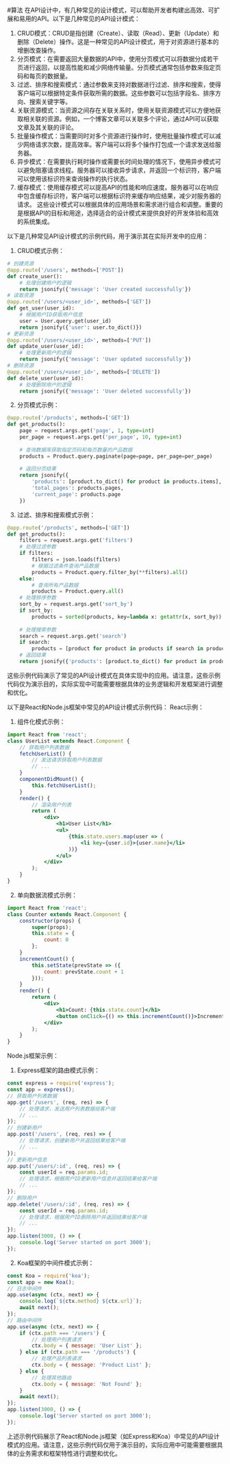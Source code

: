#算法
在API设计中，有几种常见的设计模式，可以帮助开发者构建出高效、可扩展和易用的API。以下是几种常见的API设计模式：
1. CRUD模式：CRUD是指创建（Create）、读取（Read）、更新（Update）和删除（Delete）操作。这是一种常见的API设计模式，用于对资源进行基本的增删改查操作。
2. 分页模式：在需要返回大量数据的API中，使用分页模式可以将数据分成若干页进行返回，以提高性能和减少网络传输量。分页模式通常包括参数来指定页码和每页的数据量。
3. 过滤、排序和搜索模式：通过参数来支持对数据进行过滤、排序和搜索，使得客户端可以根据特定条件获取所需的数据。这些参数可以包括字段名、排序方向、搜索关键字等。
4. 关联资源模式：当资源之间存在关联关系时，使用关联资源模式可以方便地获取相关联的资源。例如，一个博客文章可以关联多个评论，通过API可以获取文章及其关联的评论。
5. 批量操作模式：当需要同时对多个资源进行操作时，使用批量操作模式可以减少网络请求次数，提高效率。客户端可以将多个操作打包成一个请求发送给服务器。
6. 异步模式：在需要执行耗时操作或需要长时间处理的情况下，使用异步模式可以避免阻塞请求线程。服务器可以接收异步请求，并返回一个标识符，客户端可以使用该标识符来查询操作的执行状态。
7. 缓存模式：使用缓存模式可以提高API的性能和响应速度。服务器可以在响应中包含缓存标识符，客户端可以根据标识符来缓存响应结果，减少对服务器的请求。
这些设计模式可以根据具体的应用场景和需求进行组合和调整。重要的是根据API的目标和用途，选择适合的设计模式来提供良好的开发体验和高效的系统集成。

以下是几种常见API设计模式的示例代码，用于演示其在实际开发中的应用：
1. CRUD模式示例：
```python
# 创建资源
@app.route('/users', methods=['POST'])
def create_user():
    # 处理创建用户的逻辑
    return jsonify({'message': 'User created successfully'})
# 读取资源
@app.route('/users/<user_id>', methods=['GET'])
def get_user(user_id):
    # 根据用户ID获取用户信息
    user = User.query.get(user_id)
    return jsonify({'user': user.to_dict()})
# 更新资源
@app.route('/users/<user_id>', methods=['PUT'])
def update_user(user_id):
    # 处理更新用户的逻辑
    return jsonify({'message': 'User updated successfully'})
# 删除资源
@app.route('/users/<user_id>', methods=['DELETE'])
def delete_user(user_id):
    # 处理删除用户的逻辑
    return jsonify({'message': 'User deleted successfully'})
```
2. 分页模式示例：
```python
@app.route('/products', methods=['GET'])
def get_products():
    page = request.args.get('page', 1, type=int)
    per_page = request.args.get('per_page', 10, type=int)
    
    # 查询数据库获取指定页码和每页数量的产品数据
    products = Product.query.paginate(page=page, per_page=per_page)
    
    # 返回分页结果
    return jsonify({
        'products': [product.to_dict() for product in products.items],
        'total_pages': products.pages,
        'current_page': products.page
    })
```
3. 过滤、排序和搜索模式示例：
```python
@app.route('/products', methods=['GET'])
def get_products():
    filters = request.args.get('filters')
    # 处理过滤参数
    if filters:
        filters = json.loads(filters)
        # 根据过滤条件查询产品数据
        products = Product.query.filter_by(**filters).all()
    else:
        # 查询所有产品数据
        products = Product.query.all()
    # 处理排序参数
    sort_by = request.args.get('sort_by')
    if sort_by:
        products = sorted(products, key=lambda x: getattr(x, sort_by))
    
    # 处理搜索参数
    search = request.args.get('search')
    if search:
        products = [product for product in products if search in product.name]
    # 返回结果
    return jsonify({'products': [product.to_dict() for product in products]})
```
这些示例代码演示了常见的API设计模式在具体实现中的应用。请注意，这些示例代码仅为演示目的，实际实现中可能需要根据具体的业务逻辑和开发框架进行调整和优化。

以下是React和Node.js框架中常见的API设计模式示例代码：
React示例：
1. 组件化模式示例：
```jsx
import React from 'react';
class UserList extends React.Component {
    // 获取用户列表数据
    fetchUserList() {
        // 发送请求获取用户列表数据
        // ...
    }
    componentDidMount() {
        this.fetchUserList();
    }
    render() {
        // 渲染用户列表
        return (
            <div>
                <h1>User List</h1>
                <ul>
                    {this.state.users.map(user => (
                        <li key={user.id}>{user.name}</li>
                    ))}
                </ul>
            </div>
        );
    }
}
```
2. 单向数据流模式示例：
```jsx
import React from 'react';
class Counter extends React.Component {
    constructor(props) {
        super(props);
        this.state = {
            count: 0
        };
    }
    incrementCount() {
        this.setState(prevState => ({
            count: prevState.count + 1
        }));
    }
    render() {
        return (
            <div>
                <h1>Count: {this.state.count}</h1>
                <button onClick={() => this.incrementCount()}>Increment</button>
            </div>
        );
    }
}
```
Node.js框架示例：
1. Express框架的路由模式示例：
```javascript
const express = require('express');
const app = express();
// 获取用户列表数据
app.get('/users', (req, res) => {
    // 处理请求，发送用户列表数据给客户端
    // ...
});
// 创建新用户
app.post('/users', (req, res) => {
    // 处理请求，创建新用户并返回结果给客户端
    // ...
});
// 更新用户信息
app.put('/users/:id', (req, res) => {
    const userId = req.params.id;
    // 处理请求，根据用户ID更新用户信息并返回结果给客户端
    // ...
});
// 删除用户
app.delete('/users/:id', (req, res) => {
    const userId = req.params.id;
    // 处理请求，根据用户ID删除用户并返回结果给客户端
    // ...
});
app.listen(3000, () => {
    console.log('Server started on port 3000');
});
```
2. Koa框架的中间件模式示例：
```javascript
const Koa = require('koa');
const app = new Koa();
// 日志中间件
app.use(async (ctx, next) => {
    console.log(`${ctx.method} ${ctx.url}`);
    await next();
});
// 路由中间件
app.use(async (ctx, next) => {
    if (ctx.path === '/users') {
        // 处理用户列表请求
        ctx.body = { message: 'User List' };
    } else if (ctx.path === '/products') {
        // 处理产品列表请求
        ctx.body = { message: 'Product List' };
    } else {
        // 处理其他路由
        ctx.body = { message: 'Not Found' };
    }
    await next();
});
app.listen(3000, () => {
    console.log('Server started on port 3000');
});
```
上述示例代码展示了React和Node.js框架（如Express和Koa）中常见的API设计模式的应用。请注意，这些示例代码仅用于演示目的，实际应用中可能需要根据具体的业务需求和框架特性进行调整和优化。